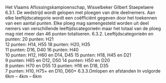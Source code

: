 Het Vlaams Aflossingskampioenschap, Wisselbeker Gilbert Staepelaere 
6.3.1.
De wedstrijd wordt gelopen met ploegen van drie deelnemers. 
Aan elke leeftijdscategorie wordt een coëfficiënt gegeven door het toekennen van een aantal punten. Elke ploeg mag samengesteld worden uit deel
nemers van verschillende leeftijdscategorieën maar het totaal van de ploeg mag niet meer dan 46 punten totaliseren. 
6.3.2.
Leeftijdscategorieën en punten: 
20 punten: H21  
12 punten: H14, H55 
18 punten: H20, H35     
11 punten: D16, D40 
16 punten: H40  
10 punten: H12, H60 en D14, D45 
15 punten: H18, H45 en D21     
9 punten: H65 en D12, D50 
14 punten: H50 en D20  
8 punten: H70 en D55 
13 punten: H16 en D18, D35     
7 punten: H10, H75+ en D10, D60+ 
6.3.3.Omlopen en afstanden 
In volgorde 6km – 4km – 6km 


